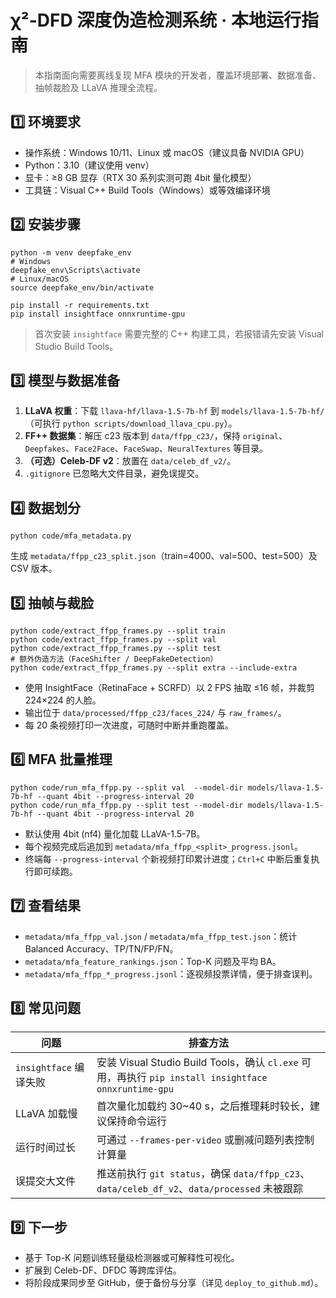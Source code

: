 ﻿# χ²-DFD 深度伪造检测系统 · 本地运行指南

> 本指南面向需要离线复现 MFA 模块的开发者，覆盖环境部署、数据准备、抽帧裁脸及 LLaVA 推理全流程。

## 1️⃣ 环境要求
- 操作系统：Windows 10/11、Linux 或 macOS（建议具备 NVIDIA GPU）
- Python：3.10（建议使用 venv）
- 显卡：≥8 GB 显存（RTX 30 系列实测可跑 4bit 量化模型）
- 工具链：Visual C++ Build Tools（Windows）或等效编译环境

## 2️⃣ 安装步骤
```
python -m venv deepfake_env
# Windows
deepfake_env\Scripts\activate
# Linux/macOS
source deepfake_env/bin/activate

pip install -r requirements.txt
pip install insightface onnxruntime-gpu
```
> 首次安装 `insightface` 需要完整的 C++ 构建工具，若报错请先安装 Visual Studio Build Tools。

## 3️⃣ 模型与数据准备
1. **LLaVA 权重**：下载 `llava-hf/llava-1.5-7b-hf` 到 `models/llava-1.5-7b-hf/`（可执行 `python scripts/download_llava_cpu.py`）。
2. **FF++ 数据集**：解压 c23 版本到 `data/ffpp_c23/`，保持 `original`、`Deepfakes`、`Face2Face`、`FaceSwap`、`NeuralTextures` 等目录。
3. **（可选）Celeb-DF v2**：放置在 `data/celeb_df_v2/`。
4. `.gitignore` 已忽略大文件目录，避免误提交。

## 4️⃣ 数据划分
```
python code/mfa_metadata.py
```
生成 `metadata/ffpp_c23_split.json`（train=4000、val=500、test=500）及 CSV 版本。

## 5️⃣ 抽帧与裁脸
```
python code/extract_ffpp_frames.py --split train
python code/extract_ffpp_frames.py --split val
python code/extract_ffpp_frames.py --split test
# 额外伪造方法（FaceShifter / DeepFakeDetection）
python code/extract_ffpp_frames.py --split extra --include-extra
```
- 使用 InsightFace（RetinaFace + SCRFD）以 2 FPS 抽取 ≤16 帧，并裁剪 224×224 的人脸。
- 输出位于 `data/processed/ffpp_c23/faces_224/` 与 `raw_frames/`。
- 每 20 条视频打印一次进度，可随时中断并重跑覆盖。

## 6️⃣ MFA 批量推理
```
python code/run_mfa_ffpp.py --split val  --model-dir models/llava-1.5-7b-hf --quant 4bit --progress-interval 20
python code/run_mfa_ffpp.py --split test --model-dir models/llava-1.5-7b-hf --quant 4bit --progress-interval 20
```
- 默认使用 4bit (nf4) 量化加载 LLaVA-1.5-7B。
- 每个视频完成后追加到 `metadata/mfa_ffpp_<split>_progress.jsonl`。
- 终端每 `--progress-interval` 个新视频打印累计进度；`Ctrl+C` 中断后重复执行即可续跑。

## 7️⃣ 查看结果
- `metadata/mfa_ffpp_val.json` / `metadata/mfa_ffpp_test.json`：统计 Balanced Accuracy、TP/TN/FP/FN。
- `metadata/mfa_feature_rankings.json`：Top-K 问题及平均 BA。
- `metadata/mfa_ffpp_*_progress.jsonl`：逐视频投票详情，便于排查误判。

## 8️⃣ 常见问题
| 问题 | 排查方法 |
|------|----------|
| `insightface` 编译失败 | 安装 Visual Studio Build Tools，确认 `cl.exe` 可用，再执行 `pip install insightface onnxruntime-gpu` |
| LLaVA 加载慢 | 首次量化加载约 30~40 s，之后推理耗时较长，建议保持命令运行 |
| 运行时间过长 | 可通过 `--frames-per-video` 或删减问题列表控制计算量 |
| 误提交大文件 | 推送前执行 `git status`，确保 `data/ffpp_c23`、`data/celeb_df_v2`、`data/processed` 未被跟踪 |

## 9️⃣ 下一步
- 基于 Top-K 问题训练轻量级检测器或可解释性可视化。
- 扩展到 Celeb-DF、DFDC 等跨库评估。
- 将阶段成果同步至 GitHub，便于备份与分享（详见 `deploy_to_github.md`）。
